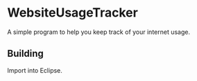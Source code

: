 # WebsiteUsageTracker

A simple program to help you keep track of your internet usage.

## Building
Import into Eclipse.
